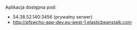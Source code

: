 Aplikacja dostępna pod:
- 54.38.52.140:3456 (prywatny serwer)
- http://pfswcho-app-dev.eu-west-1.elasticbeanstalk.com